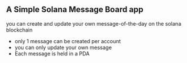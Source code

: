## A Simple Solana Message Board app
you can create and update your own message-of-the-day on the solana blockchain
- only 1 message can be created per account
- you can only update your own message
- Each message is held in a PDA
